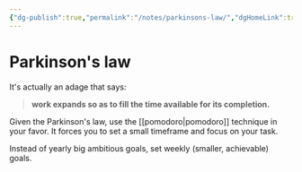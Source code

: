 ```yaml
---
{"dg-publish":true,"permalink":"/notes/parkinsons-law/","dgHomeLink":true,"dgPassFrontmatter":false}
---
```


# Parkinson's law

It's actually an adage that says:

> **work expands so as to fill the time available for its completion.**

Given the Parkinson's law, use the [[pomodoro|pomodoro]] technique in your favor. It forces you to set a small timeframe and focus on your task.

Instead of yearly big ambitious goals, set weekly (smaller, achievable) goals.